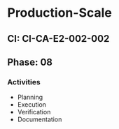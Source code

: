 # Production-Scale

## CI: CI-CA-E2-002-002
## Phase: 08

### Activities
- Planning
- Execution
- Verification
- Documentation

